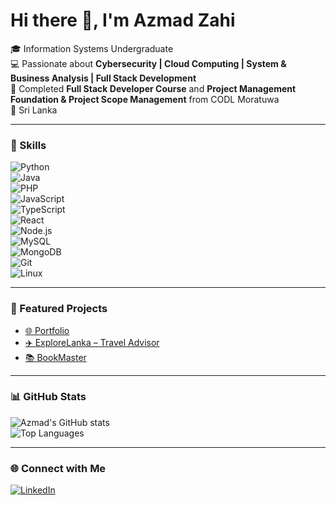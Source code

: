 # Hi there 👋, I'm Azmad Zahi

🎓 Information Systems Undergraduate  
💻 Passionate about **Cybersecurity | Cloud Computing | System & Business Analysis | Full Stack Development**  
🌱 Completed **Full Stack Developer Course** and **Project Management Foundation & Project Scope Management** from CODL Moratuwa  
📍 Sri Lanka

---

### 🚀 Skills
![Python](https://img.shields.io/badge/Python-3776AB?style=for-the-badge&logo=python&logoColor=white)  
![Java](https://img.shields.io/badge/Java-007396?style=for-the-badge&logo=java&logoColor=white)  
![PHP](https://img.shields.io/badge/PHP-777BB4?style=for-the-badge&logo=php&logoColor=white)  
![JavaScript](https://img.shields.io/badge/JavaScript-F7DF1E?style=for-the-badge&logo=javascript&logoColor=black)  
![TypeScript](https://img.shields.io/badge/TypeScript-3178C6?style=for-the-badge&logo=typescript&logoColor=white)  
![React](https://img.shields.io/badge/React-20232A?style=for-the-badge&logo=react&logoColor=61DAFB)  
![Node.js](https://img.shields.io/badge/Node.js-339933?style=for-the-badge&logo=nodedotjs&logoColor=white)  
![MySQL](https://img.shields.io/badge/MySQL-4479A1?style=for-the-badge&logo=mysql&logoColor=white)  
![MongoDB](https://img.shields.io/badge/MongoDB-47A248?style=for-the-badge&logo=mongodb&logoColor=white)  
![Git](https://img.shields.io/badge/Git-F05032?style=for-the-badge&logo=git&logoColor=white)  
![Linux](https://img.shields.io/badge/Linux-FCC624?style=for-the-badge&logo=linux&logoColor=black)  

---

### 📌 Featured Projects  
- [🌐 Portfolio](https://github.com/a-zahi2002/Portfolio)  
- [✈️ ExploreLanka – Travel Advisor](https://github.com/a-zahi2002/ExploreLanka-TravelAdvisor-web)  
- [📚 BookMaster](https://github.com/a-zahi2002/BookMaster)  

---

### 📊 GitHub Stats  
![Azmad's GitHub stats](https://github-readme-stats.vercel.app/api?username=a-zahi2002&show_icons=true&theme=tokyonight)  
![Top Languages](https://github-readme-stats.vercel.app/api/top-langs/?username=a-zahi2002&layout=compact&theme=tokyonight)  

---

### 🌐 Connect with Me  
[![LinkedIn](https://img.shields.io/badge/LinkedIn-0077B5?style=for-the-badge&logo=linkedin&logoColor=white)](https://www.linkedin.com/in/a-zahi-faleel-a929411aa)
